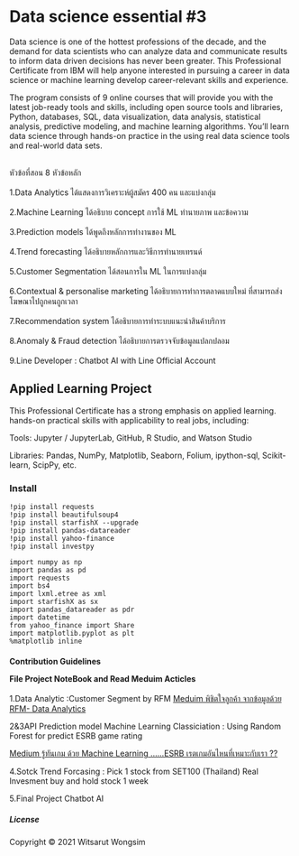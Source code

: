 
<h1>Data science essential #3</h1>

Data science is one of the hottest professions of the decade, and the demand for data scientists who can analyze data and communicate results to inform data driven decisions has never been greater. This Professional Certificate from IBM will help anyone interested in pursuing a career in data science or machine learning develop career-relevant skills and experience. 

The program consists of 9 online courses that will provide you with the latest job-ready tools and skills, including open source tools and libraries, Python, databases, SQL, data visualization, data analysis, statistical analysis, predictive modeling, and machine learning algorithms. You’ll learn data science through hands-on practice in the using real data science tools and real-world data sets.

<br>หัวข้อที่สอน 8 หัวข้อหลัก</br>
<br>1.Data Analytics ได้แสดงการวิเคราะห์ผู้สมัคร 400 คน และแบ่งกลุ่ม</br>
<br>2.Machine Learning ได้อธิบาย concept การใช้ ML ทำนายภาพ และข้อความ</br>
<br>3.Prediction models ได้พูดถึงหลักการทำงานของ ML</br>
<br>4.Trend forecasting ได้อธิบายหลักการและวิธีการทำนายเทรนด์</br>
<br>5.Customer Segmentation ได้สอนการใน ML ในการแบ่งกลุ่ม</br>
<br>6.Contextual & personalise marketing ได้อธิบายการทำการตลาดแบบใหม่ ที่สามารถส่งโฆษณาไปถูกคนถูกเวลา</br>
<br>7.Recommendation system ได้อธิบายการทำระบบแนะนำสินค้าบริการ</br>
<br>8.Anomaly & Fraud detection ได้อธิบายการตรวจจับข้อมูลแปลกปลอม</br>
<br>9.Line Developer : Chatbot AI with Line Official Account </br>

<h2>Applied Learning Project</h2>
This Professional Certificate has a strong emphasis on applied learning.  hands-on practical skills with applicability to real jobs, including: 

Tools: Jupyter / JupyterLab, GitHub, R Studio, and Watson Studio 

Libraries: Pandas, NumPy, Matplotlib, Seaborn, Folium, ipython-sql, Scikit-learn, ScipPy, etc. 

<h3>Install</h3>

```
!pip install requests
!pip install beautifulsoup4
!pip install starfishX --upgrade
!pip install pandas-datareader
!pip install yahoo-finance
!pip install investpy

```
```
import numpy as np
import pandas as pd
import requests
import bs4
import lxml.etree as xml
import starfishX as sx
import pandas_datareader as pdr
import datetime
from yahoo_finance import Share
import matplotlib.pyplot as plt
%matplotlib inline

```


<h4> Contribution Guidelines
  
File Project NoteBook and Read Meduim Acticles</h4>

1.Data Analytic :Customer Segment by RFM 
  [Meduim พิชิตใจลูกค้า จากข้อมูลด้วย RFM- Data Analytics](https://medium.com/botnoi-classroom/%E0%B8%9E%E0%B8%B4%E0%B8%8A%E0%B8%B4%E0%B8%95%E0%B9%83%E0%B8%88%E0%B8%A5%E0%B8%B9%E0%B8%81%E0%B8%84%E0%B9%89%E0%B8%B2-%E0%B8%88%E0%B8%B2%E0%B8%81%E0%B8%82%E0%B9%89%E0%B8%AD%E0%B8%A1%E0%B8%B9%E0%B8%A5%E0%B8%94%E0%B9%89%E0%B8%A7%E0%B8%A2-rfm-data-analytics-cd4e3f563e86)

2&3API Prediction model 
Machine Learning Classiciation : Using Random Forest for predict ESRB game rating 

[Medium รู้ทันเกม ด้วย Machine Learning ……ESRB เรตเกมอันไหนที่เหมาะกับเรา ??](https://medium.com/botnoi-classroom/%E0%B8%A3%E0%B8%B9%E0%B9%89%E0%B8%97%E0%B8%B1%E0%B8%99%E0%B9%80%E0%B8%81%E0%B8%A1-%E0%B8%94%E0%B9%89%E0%B8%A7%E0%B8%A2-machine-learning-esrb-%E0%B9%80%E0%B8%A3%E0%B8%95%E0%B9%80%E0%B8%81%E0%B8%A1%E0%B8%AD%E0%B8%B1%E0%B8%99%E0%B9%84%E0%B8%AB%E0%B8%99%E0%B8%97%E0%B8%B5%E0%B9%88%E0%B9%80%E0%B8%AB%E0%B8%A1%E0%B8%B2%E0%B8%B0%E0%B8%81%E0%B8%B1%E0%B8%9A%E0%B9%80%E0%B8%A3%E0%B8%B2-89db0adb2cef)

4.Sotck Trend Forcasing : Pick 1 stock from SET100 (Thailand)
Real Invesment buy and hold stock 1 week

5.Final Project  Chatbot AI

<h5>License</h5>
Copyright © 2021 Witsarut Wongsim   


